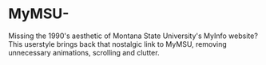 # MyMSU-

Missing the 1990's aesthetic of Montana State University's MyInfo website? This userstyle brings back that nostalgic link to MyMSU, removing unnecessary animations, scrolling and clutter.
